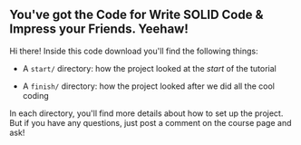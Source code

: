 ## You've got the Code for Write SOLID Code & Impress your Friends. Yeehaw!

Hi there! Inside this code download you'll find the following things:

* A `start/` directory: how the project looked at the *start* of the tutorial

* A `finish/` directory: how the project looked after we did all the cool coding

In each directory, you'll find more details about how to set up the project.
But if you have any questions, just post a comment on the course page and
ask!